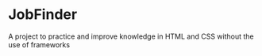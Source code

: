 # JobFinder
A project to practice and improve knowledge in HTML and CSS without the use of frameworks
